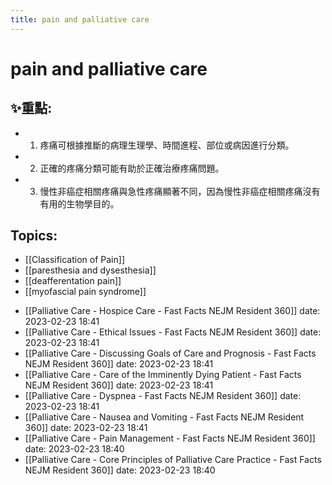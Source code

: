 ```yaml
---
title: pain and palliative care
---
```

# pain and palliative care

## ✨重點:
- 1. 疼痛可根據推斷的病理生理學、時間進程、部位或病因進行分類。
- 2. 正確的疼痛分類可能有助於正確治療疼痛問題。
- 3. 慢性非癌症相關疼痛與急性疼痛顯著不同，因為慢性非癌症相關疼痛沒有有用的生物學目的。

## Topics:
* [[Classification of Pain]]
* [[paresthesia and dysesthesia]]
* [[deafferentation pain]]
* [[myofascial pain syndrome]]
- [[Palliative Care - Hospice Care  - Fast Facts  NEJM Resident 360]] date: 2023-02-23 18:41
- [[Palliative Care - Ethical Issues - Fast Facts  NEJM Resident 360]] date: 2023-02-23 18:41
- [[Palliative Care - Discussing Goals of Care and Prognosis  - Fast Facts  NEJM Resident 360]] date: 2023-02-23 18:41
- [[Palliative Care - Care of the Imminently Dying Patient - Fast Facts  NEJM Resident 360]] date: 2023-02-23 18:41
- [[Palliative Care - Dyspnea - Fast Facts  NEJM Resident 360]] date: 2023-02-23 18:41
- [[Palliative Care - Nausea and Vomiting - Fast Facts  NEJM Resident 360]] date: 2023-02-23 18:41
- [[Palliative Care - Pain Management - Fast Facts  NEJM Resident 360]] date: 2023-02-23 18:40
- [[Palliative Care - Core Principles of Palliative Care Practice - Fast Facts  NEJM Resident 360]] date: 2023-02-23 18:40
